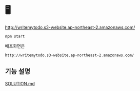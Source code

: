 # 🖥️
http://writemytodo.s3-website.ap-northeast-2.amazonaws.com/
```
npm start
```
배포화면은
```
http://writemytodo.s3-website.ap-northeast-2.amazonaws.com/
```
## 기능 설명
[SOLUTION.md](https://github.com/yeeahG/ToDos/blob/main/SOLUTION.md)
